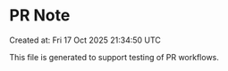 # PR Note

Created at: Fri 17 Oct 2025 21:34:50 UTC

This file is generated to support testing of PR workflows.
